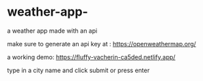 # weather-app-
a  weather app made with an api 

make sure to generate an api key at : https://openweathermap.org/

a working demo: https://fluffy-vacherin-ca5ded.netlify.app/

type in a city name and click submit or press enter 
